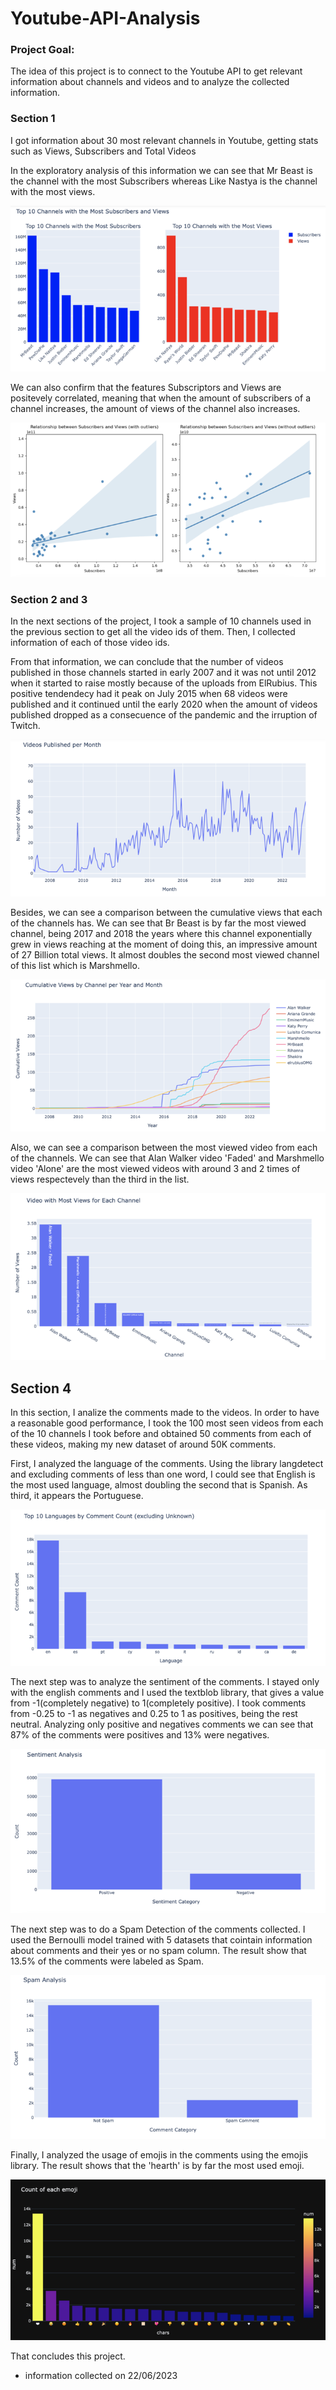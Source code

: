 # Youtube-API-Analysis

### Project Goal:
The idea of this project is to connect to the Youtube API to get relevant information about channels and videos and to analyze the collected information.

### Section 1
I got information about 30 most relevant channels in Youtube, getting stats such as Views, Subscribers and Total Videos

In the exploratory analysis of this information we can see that Mr Beast is the channel with the most Subscribers whereas Like Nastya is the channel with the most views. 

![Subscriptions and Views Comparison](Images/Subscriptrors-and-Views.png)

We can also confirm that the features Subscriptors and Views are positevely correlated, meaning that when the amount of subscribers of a channel increases, the amount of views of the channel also increases.

![Subscriptions and Views Correlation](Images/Subcriptors-Views-Correlation.png)


### Section 2 and 3
In the next sections of the project, I took a sample of 10 channels used in the previous section to get all the video ids of them. Then, I collected information of each of those video ids.

From that information, we can conclude that the number of videos published in those channels started in early 2007 and it was not until 2012 when it started to raise mostly because of the uploads from ElRubius. This positive tendendecy had it peak on July 2015 when 68 videos were published and it continued until the early 2020 when the amount of videos published dropped as a consecuence of the pandemic and the irruption of Twitch.

![Published Videos Time Series](Images/Published-videos-time-series.png)

Besides, we can see a comparison between the cumulative views that each of the channels has. We can see that Br Beast is by far the most viewed channel, being 2017 and 2018 the years where this channel exponentially grew in views reaching at the moment of doing this, an impressive amount of 27 Billion total views. It almost doubles the second most viewed channel of this list which is Marshmello.

![Cumulative Views by Channel](Images/Cumulative-Views-ByChannel.png)

Also, we can see a comparison between the most viewed video from each of the channels. We can see that Alan Walker video 'Faded' and Marshmello video 'Alone' are the most viewed videos with around 3 and 2 times of views respectevely than the third in the list.

![Most Viewed Videos by Channel](Images/Most-Viewed-videos-ByChannel.png)

## Section 4
In this section, I analize the comments made to the videos. In order to have a reasonable good performance, I took the 100 most seen videos from each of the 10 channels I took before and obtained 50 comments from each of these videos, making my new dataset of around 50K comments.

First, I analyzed the language of the comments. Using the library langdetect and excluding comments of less than one word, I could see that English is the most used language, almost doubling the second that is Spanish. As third, it appears the Portuguese.

![Comments by Language](Images/comments-languages.png)

The next step was to analyze the sentiment of the comments. I stayed only with the english comments and I used the textblob library, that gives a value from -1(completely negative) to 1(completely positive). I took comments from -0.25 to -1 as negatives and 0.25 to 1 as positives, being the rest neutral. Analyzing only positive and negatives comments we can see that 87% of the comments were positives and 13% were negatives.

![Sentiment Analysis](Images/sentiment-analysis.png)

The next step was to do a Spam Detection of the comments collected. I used the Bernoulli model trained with 5 datasets that cointain information about comments and their yes or no spam column. The result show that 13.5% of the comments were labeled as Spam.

![Spam Detection](Images/spam-detection.png)

Finally, I analyzed the usage of emojis in the comments using the emojis library. The result shows that the 'hearth' is by far the most used emoji.

![Emojis Usage](Images/emojis.png)

That concludes this project.

* information collected on 22/06/2023
